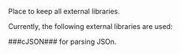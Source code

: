 Place to keep all external libraries.

Currently, the following external libraries are used: 

###cJSON### 
for parsing JSOn.